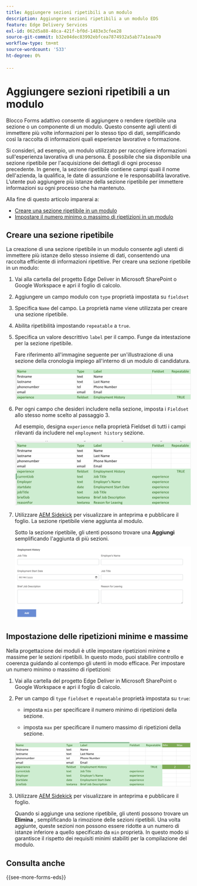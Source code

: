 ```yaml
---
title: Aggiungere sezioni ripetibili a un modulo
description: Aggiungere sezioni ripetibili a un modulo EDS
feature: Edge Delivery Services
exl-id: 062d5a88-48ca-421f-bf0d-1483e3cfee28
source-git-commit: b32e04dec83992ebfcea7874932a5ab77a1eaa70
workflow-type: tm+mt
source-wordcount: '533'
ht-degree: 0%

---
```


# Aggiungere sezioni ripetibili a un modulo

Blocco Forms adattivo consente di aggiungere o rendere ripetibile una sezione o un componente di un modulo. Questo consente agli utenti di immettere più volte informazioni per lo stesso tipo di dati, semplificando così la raccolta di informazioni quali esperienze lavorative o formazione.

Si consideri, ad esempio, un modulo utilizzato per raccogliere informazioni sull&#39;esperienza lavorativa di una persona. È possibile che sia disponibile una sezione ripetibile per l&#39;acquisizione dei dettagli di ogni processo precedente. In genere, la sezione ripetibile contiene campi quali il nome dell&#39;azienda, la qualifica, le date di assunzione e le responsabilità lavorative. L’utente può aggiungere più istanze della sezione ripetibile per immettere informazioni su ogni processo che ha mantenuto.

Alla fine di questo articolo imparerai a:

* [Creare una sezione ripetibile in un modulo](#add-repeatable-sections-to-a-form)
* [Impostare il numero minimo o massimo di ripetizioni in un modulo](#set-minimum-or-maximum-number-of-repetitions-for-a-repeatable-section)

## Creare una sezione ripetibile

La creazione di una sezione ripetibile in un modulo consente agli utenti di immettere più istanze dello stesso insieme di dati, consentendo una raccolta efficiente di informazioni ripetitive. Per creare una sezione ripetibile in un modulo:

1. Vai alla cartella del progetto Edge Deliver in Microsoft SharePoint o Google Workspace e apri il foglio di calcolo.

1. Aggiungere un campo modulo con `type` proprietà impostata su `fieldset`
1. Specifica `Name` del campo. La proprietà name viene utilizzata per creare una sezione ripetibile.
1. Abilita ripetibilità impostando `repeatable` a `true`.
1. Specifica un valore descrittivo `label` per il campo. Funge da intestazione per la sezione ripetibile.

   Fare riferimento all&#39;immagine seguente per un&#39;illustrazione di una sezione della cronologia impiego all&#39;interno di un modulo di candidatura.

   ![](/help/edge/assets/repeatable-section-example-job-application-form.png)

1. Per ogni campo che desideri includere nella sezione, imposta i `Fieldset` allo stesso nome scelto al passaggio 3.

   Ad esempio, designa `experience` nella proprietà Fieldset di tutti i campi rilevanti da includere nel `employment history` sezione.

   ![esempio di campo sezione ripetibile e relative proprietà](/help/edge/assets/repeatable-section--mention-fieldset-name-example-job-application-form.png)

1. Utilizzare [AEM Sidekick](https://www.aem.live/developer/tutorial#preview-and-publish-your-content) per visualizzare in anteprima e pubblicare il foglio. La sezione ripetibile viene aggiunta al modulo.

   Sotto la sezione ripetibile, gli utenti possono trovare una **Aggiungi** semplificando l&#39;aggiunta di più sezioni.

   ![sezione ripetibile, pulsante Aggiungi, per aggiungere più sezioni ](/help/edge/assets/repeatable-section-example.png)


## Impostazione delle ripetizioni minime e massime

Nella progettazione dei moduli è utile impostare ripetizioni minime e massime per le sezioni ripetibili. In questo modo, puoi stabilire controllo e coerenza guidando al contempo gli utenti in modo efficace. Per impostare un numero minimo o massimo di ripetizioni:

1. Vai alla cartella del progetto Edge Deliver in Microsoft SharePoint o Google Workspace e apri il foglio di calcolo.

1. Per un campo di `type` `fieldset` e `repeatable` proprietà impostata su `true`:

   * imposta `min` per specificare il numero minimo di ripetizioni della sezione.

   * imposta `max` per specificare il numero massimo di ripetizioni della sezione.

   ![Impostare le proprietà min e max per specificare il numero di ripetizioni della sezione](/help/edge/assets/repeatable-section-set-min-max.png)

1. Utilizzare [AEM Sidekick](https://www.aem.live/developer/tutorial#preview-and-publish-your-content) per visualizzare in anteprima e pubblicare il foglio.

   Quando si aggiunge una sezione ripetibile, gli utenti possono trovare un **Elimina** , semplificando la rimozione delle sezioni ripetibili. Una volta aggiunte, queste sezioni non possono essere ridotte a un numero di istanze inferiore a quello specificato da `min` proprietà. In questo modo si garantisce il rispetto dei requisiti minimi stabiliti per la compilazione del modulo.

<!--

For example, consider a form used to collect information from users applying for a loan. . You may have a repeatable section for capturing details of each co-applicant. The repeatable section would typically contain fields such as co-co-applicant

The form allows users to provide personal information, including details of the co-applicants. Users can enter details for co-applicants, with this section being repeatable.

![Repeatable sections in forms](/help/forms/assets/eds-repeatable.png)

## Prerequisites

The [Adaptive Forms Block is enabled](/help/edge/docs/forms/create-forms.md) for your Edge Delivery Services project. 

## Add a repeatable section to a form 

Let's take an example of a loan application form. The form enables users to submit personal information. You can include co-applicant details using repeatable sections, with the option to add a minimum and maximum of three co-applicant sections.

"_You can use a Microsoft Excel file on your SharePoint Site or Google Sheet file on Google Drive to develop a form. Examples in this document are based on a [Microsoft Excel file on your SharePoint Site](https://www.aem.live/docs/setup-customer-SharePoint)._" 


To add repeatable sections in Edge Delivery:

1. [Author a form using Microsoft Excel](#author-form)
2. [Preview and publish the form](#preview-form)

### Author a form using Microsoft Excel {#author-form}

1. Go to your Edge Deliver project folder on Microsoft SharePoint or Google Workspace and open your spreadsheet. For example, open an a spreadsheet named `loan-application.xlsx`.

1. Add a new columns labeled `Repeatable` to the sheet contaning your form fields. By default, the `shared-default` sheet contains the form fields.  

1. Add new columns labeled as `Repeatable`, `Min`, and `Max` in your Microsoft Excel file.
1. Specify the value for the `Repeatable` column as `True` for the fieldset that you want to make repeatable.
1. Specify the values for the `Min` and `Max` columns. The `Min` value represents the minimum number of occurrences for which the panel repeats, while the `Max` value represents the maximum number of occurrences for which the panel repeats.
1. Save your Microsoft Excel file.
     
>[!NOTE]
>
> Here is the [Loan application](/help/forms/assets/loan-application.xlsx) excel sheet for your reference. 

### Preview/Publish the form using your Edge Delivery Service

1. Open or create new document file in a Microsft SharePoint Site to embed the Excel sheet  in it using a `Form Block`. For example, open the `index` file and add a `Form Block`.
2. Open the command prompt, navigate to your AEM Edge Delivery project directory on your local machine, and execute the command as `aem up`.

The form is accessible at `https://localhost:3000`, where clicking the `Add` button adds new repeatable section for entering co-applicant details. You can also delete the the repeatable section by clicking the `Delete` button. 

>[!NOTE]
>
> If you encounter a "Page Not Found" error while accessing your form at localhost, add the directory name of the Microsoft SharePoint Site in front of the URL where your form is located. For example, `http://localhost:3000/<dir-name>/`

-->


## Consulta anche

{{see-more-forms-eds}}
